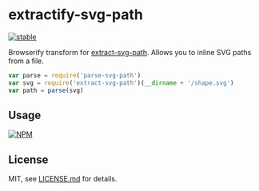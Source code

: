 # extractify-svg-path

[![stable](http://badges.github.io/stability-badges/dist/stable.svg)](http://github.com/badges/stability-badges)

Browserify transform for [extract-svg-path](https://www.npmjs.org/package/extract-svg-path). Allows you to inline SVG paths from a file.

```js
var parse = require('parse-svg-path')
var svg = require('extract-svg-path')(__dirname + '/shape.svg')
var path = parse(svg)
```

## Usage

[![NPM](https://nodei.co/npm/extractify-svg-path.png)](https://nodei.co/npm/extractify-svg-path/)

## License

MIT, see [LICENSE.md](http://github.com/mattdesl/extractify-svg-path/blob/master/LICENSE.md) for details.
